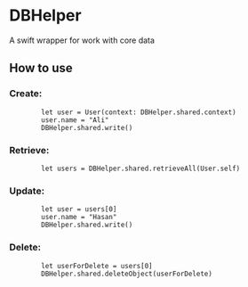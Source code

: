# DBHelper
A swift wrapper for work with core data

## How to use

### Create:
            let user = User(context: DBHelper.shared.context)
            user.name = "Ali"
            DBHelper.shared.write()

### Retrieve:
            let users = DBHelper.shared.retrieveAll(User.self)

### Update:
            let user = users[0]
            user.name = "Hasan"
            DBHelper.shared.write()
            
### Delete:
            let userForDelete = users[0]
            DBHelper.shared.deleteObject(userForDelete)
            
